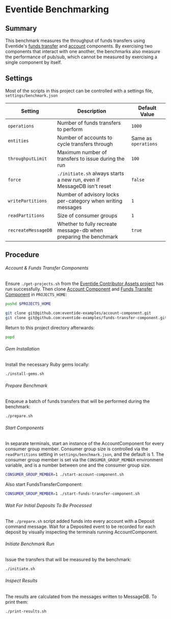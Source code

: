 # Eventide Benchmarking

## Summary

This benchmark measures the throughput of funds transfers using Eventide's [funds transfer](https://github.com/eventide-examples/funds-transfer-component) and [account](https://github.com/eventide-examples/account-component) components. By exercising two components that interact with one another, the benchmarks also measure the performance of pub/sub, which cannot be measured by exercising a single component by itself.

## Settings

Most of the scripts in this project can be controlled with a settings file, `settings/benchmark.json`

| Setting             | Description                                                            | Default Value        |
| ------------------- | ---------------------------------------------------------------------- | -------------------- |
| `operations`        | Number of funds transfers to perform                                   | `1000`               |
| `entities`          | Number of accounts to cycle transfers through                          | Same as `operations` |
| `throughputLimit`   | Maximum number of transfers to issue during the run                    | `100`                |
| `force`             | `./initiate.sh` always starts a new run, even if MessageDB isn't reset | `false`              |
| `writePartitions`   | Number of advisory locks per-category when writing messages            | `1`                  |
| `readPartitions`    | Size of consumer groups                                                | `1`                  |
| `recreateMessageDB` | Whether to fully recreate message-db when preparing the benchmark      | `true`               |

## Procedure

###### Account & Funds Transfer Components

Ensure `./get-projects.sh` from the [Eventide Contributor Assets project](https://github.com/eventide-project/contributor-assets) has run successfully. Then clone [Account Component](https://github.com/eventide-examples/account-component) and [Funds Transfer Component](https://github.com/eventide-examples/account-component) in `PROJECTS_HOME`:

``` sh
pushd $PROJECTS_HOME

git clone git@github.com:eventide-examples/account-component.git
git clone git@github.com:eventide-examples/funds-transfer-component.git
```

Return to this project directory afterwards:

``` sh
popd
```

###### Gem Installation

Install the necessary Ruby gems locally:

``` sh
./install-gems.sh
```

###### Prepare Benchmark

Enqueue a batch of funds transfers that will be performed during the benchmark:

``` sh
./prepare.sh
```

###### Start Components

In separate terminals, start an instance of the AccountComponent for every consumer group member. Consumer group size is controlled via the `readPartitions` setting in `settings/benchmark.json`, and the default is 1. The consumer group member is set via the `CONSUMER_GROUP_MEMBER` environment variable, and is a number between one and the consumer group size.

``` sh
CONSUMER_GROUP_MEMBER=1 ./start-account-component.sh
```

Also start FundsTransferComponent:

``` sh
CONSUMER_GROUP_MEMBER=1 ./start-funds-transfer-component.sh
```

###### Wait For Initial Deposits To Be Processed

The `./prepare.sh` script added funds into every account with a Deposit command message. Wait for a Deposited event to be recorded for each deposit by visually inspecting the terminals running AccountComponent.

###### Initiate Benchmark Run

Issue the transfers that will be measured by the benchmark:

``` sh
./initiate.sh
```
###### Inspect Results

The results are calculated from the messages written to MessageDB. To print them:

``` sh
./print-results.sh
```
